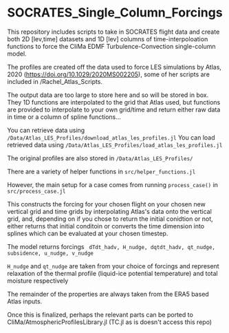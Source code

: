 # SOCRATES_Single_Column_Forcings

This repository includes scripts to take in SOCRATES flight data and create both 2D [lev,time] datasets and 1D [lev] columns of time-interpoloation functions to force the CliMa EDMF Turbulence-Convection single-column model.

The profiles are created off the data used to force LES simulations by Atlas, 2020 (https://doi.org/10.1029/2020MS002205), some of her scripts are included in /Rachel_Atlas_Scripts.

The output data are too large to store here and so will be stored in box. They 1D functions are interpolated to the grid that Atlas used, but functions are provided to interpolate to your own grid/time and return either raw data in time or a column of spline functions...


You can retrieve data using `/Data/Atlas_LES_Profiles/download_atlas_les_profiles.jl`
You can load retrieved data using  `/Data/Atlas_LES_Profiles/load_atlas_les_profiles.jl`

The original profiles are also stored in `/Data/Atlas_LES_Profiles/`

There are a variety of helper functions in `src/helper_functions.jl`

However, the main setup for a case comes from running `process_case()` in `src/process_case.jl`

This constructs the forcing for your chosen flight on your chosen new vertical grid and time grids by interpolating Atlas's data onto the vertical grid, and, depending on if you chose to return the initial conidtion or not, either returns that initial conditoin or converts the time dimension into splines which can be evaluated at your chosen timestep. 


The model returns forcings ` dTdt_hadv, H_nudge, dqtdt_hadv, qt_nudge, subsidence, u_nudge, v_nudge`

`H_nudge` and `qt_nudge` are taken from your choice of forcings and represent relaxation of the thermal profile (liquid-ice potential temperature) and total moisture respectively

The remainder of the properties are always taken from the ERA5 based Atlas inputs.



Once this is finalized, perhaps the relevant parts can be ported to CliMa/AtmosphericProfilesLibrary.jl (TC.jl as is doesn't access this repo)
